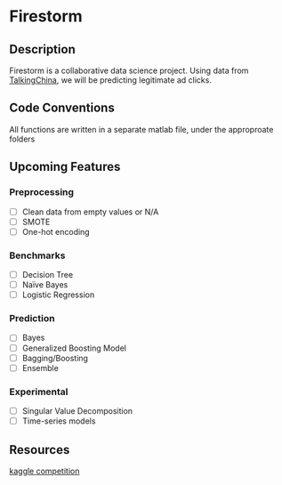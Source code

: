 # Firestorm
## Description
Firestorm is a collaborative data science project. Using data from [TalkingChina](https://www.kaggle.com/c/talkingdata-adtracking-fraud-detection), we will be predicting legitimate ad clicks.
## Code Conventions
All functions are written in a separate matlab file, under the approproate folders
## Upcoming Features
### Preprocessing
- [ ] Clean data from empty values or N/A
- [ ] SMOTE
- [ ] One-hot encoding
### Benchmarks
- [ ] Decision Tree
- [ ] Naïve Bayes
- [ ] Logistic Regression
### Prediction
- [ ] Bayes
- [ ] Generalized Boosting Model
- [ ] Bagging/Boosting
- [ ] Ensemble
### Experimental
- [ ] Singular Value Decomposition
- [ ] Time-series models
## Resources
[kaggle competition](https://www.kaggle.com/c/talkingdata-adtracking-fraud-detection)
